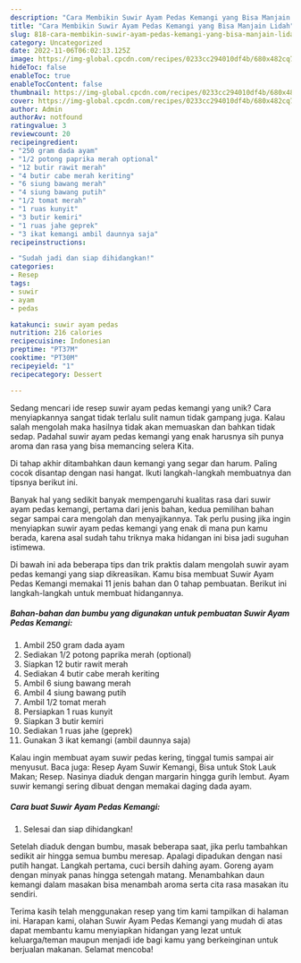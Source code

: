```yaml
---
description: "Cara Membikin Suwir Ayam Pedas Kemangi yang Bisa Manjain Lidah"
title: "Cara Membikin Suwir Ayam Pedas Kemangi yang Bisa Manjain Lidah"
slug: 818-cara-membikin-suwir-ayam-pedas-kemangi-yang-bisa-manjain-lidah
category: Uncategorized
date: 2022-11-06T06:02:13.125Z
image: https://img-global.cpcdn.com/recipes/0233cc294010df4b/680x482cq70/suwir-ayam-pedas-kemangi-foto-resep-utama.jpg
hideToc: false
enableToc: true
enableTocContent: false
thumbnail: https://img-global.cpcdn.com/recipes/0233cc294010df4b/680x482cq70/suwir-ayam-pedas-kemangi-foto-resep-utama.jpg
cover: https://img-global.cpcdn.com/recipes/0233cc294010df4b/680x482cq70/suwir-ayam-pedas-kemangi-foto-resep-utama.jpg
author: Admin
authorAv: notfound
ratingvalue: 3
reviewcount: 20
recipeingredient:
- "250 gram dada ayam"
- "1/2 potong paprika merah optional"
- "12 butir rawit merah"
- "4 butir cabe merah keriting"
- "6 siung bawang merah"
- "4 siung bawang putih"
- "1/2 tomat merah"
- "1 ruas kunyit"
- "3 butir kemiri"
- "1 ruas jahe geprek"
- "3 ikat kemangi ambil daunnya saja"
recipeinstructions:

- "Sudah jadi dan siap dihidangkan!"
categories:
- Resep
tags:
- suwir
- ayam
- pedas

katakunci: suwir ayam pedas 
nutrition: 216 calories
recipecuisine: Indonesian
preptime: "PT37M"
cooktime: "PT30M"
recipeyield: "1"
recipecategory: Dessert

---
```





Sedang mencari ide resep suwir ayam pedas kemangi yang unik? Cara menyiapkannya sangat tidak terlalu sulit namun tidak gampang juga. Kalau salah mengolah maka hasilnya tidak akan memuaskan dan bahkan tidak sedap. Padahal suwir ayam pedas kemangi yang enak harusnya sih punya aroma dan rasa yang bisa memancing selera Kita.





Di tahap akhir ditambahkan daun kemangi yang segar dan harum. Paling cocok disantap dengan nasi hangat. Ikuti langkah-langkah membuatnya dan tipsnya berikut ini.

Banyak hal yang sedikit banyak mempengaruhi kualitas rasa dari suwir ayam pedas kemangi, pertama dari jenis bahan, kedua pemilihan bahan segar sampai cara mengolah dan menyajikannya. Tak perlu pusing jika ingin menyiapkan suwir ayam pedas kemangi yang enak di mana pun kamu berada, karena asal sudah tahu triknya maka hidangan ini bisa jadi suguhan istimewa.






Di bawah ini ada beberapa tips dan trik praktis dalam mengolah suwir ayam pedas kemangi yang siap dikreasikan. Kamu bisa membuat Suwir Ayam Pedas Kemangi memakai 11 jenis bahan dan 0 tahap pembuatan. Berikut ini langkah-langkah untuk membuat hidangannya.

<!--inarticleads1-->

##### Bahan-bahan dan bumbu yang digunakan untuk pembuatan Suwir Ayam Pedas Kemangi:

1. Ambil 250 gram dada ayam
1. Sediakan 1/2 potong paprika merah (optional)
1. Siapkan 12 butir rawit merah
1. Sediakan 4 butir cabe merah keriting
1. Ambil 6 siung bawang merah
1. Ambil 4 siung bawang putih
1. Ambil 1/2 tomat merah
1. Persiapkan 1 ruas kunyit
1. Siapkan 3 butir kemiri
1. Sediakan 1 ruas jahe (geprek)
1. Gunakan 3 ikat kemangi (ambil daunnya saja)


Kalau ingin membuat ayam suwir pedas kering, tinggal tumis sampai air menyusut. Baca juga: Resep Ayam Suwir Kemangi, Bisa untuk Stok Lauk Makan; Resep. Nasinya diaduk dengan margarin hingga gurih lembut. Ayam suwir kemangi sering dibuat dengan memakai daging dada ayam. 

<!--inarticleads2-->

##### Cara buat Suwir Ayam Pedas Kemangi:


1. Selesai dan siap dihidangkan!

Setelah diaduk dengan bumbu, masak beberapa saat, jika perlu tambahkan sedikit air hingga semua bumbu meresap. Apalagi dipadukan dengan nasi putih hangat. Langkah pertama, cuci bersih dahing ayam. Goreng ayam dengan minyak panas hingga setengah matang. Menambahkan daun kemangi dalam masakan bisa menambah aroma serta cita rasa masakan itu sendiri. 

Terima kasih telah menggunakan resep yang tim kami tampilkan di halaman ini. Harapan kami, olahan Suwir Ayam Pedas Kemangi yang mudah di atas dapat membantu kamu menyiapkan hidangan yang lezat untuk keluarga/teman maupun menjadi ide bagi kamu yang berkeinginan untuk berjualan makanan. Selamat mencoba!
